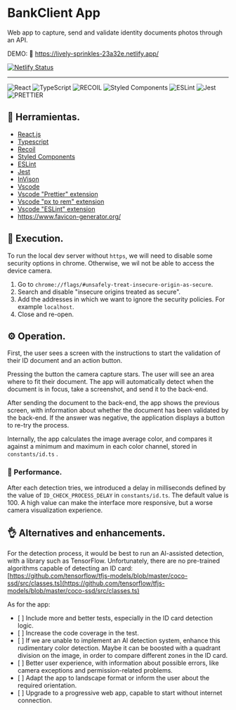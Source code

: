 # BankClient App

Web app to capture, send and validate identity documents photos through an API.

DEMO: 🚀 https://lively-sprinkles-23a32e.netlify.app/

[![Netlify Status](https://api.netlify.com/api/v1/badges/6a865216-7be6-4d77-bc42-29c48766d0c1/deploy-status)](https://app.netlify.com/sites/lively-sprinkles-23a32e/deploys)

<hr>

![React](https://img.shields.io/badge/react-%2320232a.svg?style=for-the-badge&logo=react&logoColor=%2361DAFB)
![TypeScript](https://img.shields.io/badge/typescript-%23007ACC.svg?style=for-the-badge&logo=typescript&logoColor=white)
![RECOIL](https://img.shields.io/badge/-recoil-3578E5?style=for-the-badge)
![Styled Components](https://img.shields.io/badge/styled--components-DB7093?style=for-the-badge&logo=styled-components&logoColor=white)
![ESLint](https://img.shields.io/badge/ESLint-4B3263?style=for-the-badge&logo=eslint&logoColor=white)
![Jest](https://img.shields.io/badge/-jest-%23C21325?style=for-the-badge&logo=jest&logoColor=white)
![PRETTIER](https://img.shields.io/badge/-Prettier-1A2B34?style=for-the-badge)

## 🔧 Herramientas.

- [React.js](https://reactjs.org)
- [Typescript](https://www.typescriptlang.org/)
- [Recoil](https://recoiljs.org/es)
- [Styled Components](https://styled-components.com/)
- [ESLint](https://eslint.org/)
- [Jest](https://jestjs.io)
- [InVison](https://www.invisionapp.com/home)
- [Vscode](https://code.visualstudio.com/)
- [Vscode "Prettier" extension](https://marketplace.visualstudio.com/items?itemName=esbenp.prettier-vscode)
- [Vscode "px to rem" extension](https://marketplace.visualstudio.com/items?itemName=sainoba.px-to-rem)
- [Vscode "ESLint" extension](https://marketplace.visualstudio.com/items?itemName=dbaeumer.vscode-eslint)
- https://www.favicon-generator.org/

## 🏃 Execution.

To run the local dev server without `https`, we will need to disable some security options in chrome. Otherwise, we wil not be able to access the device camera.

1. Go to `chrome://flags/#unsafely-treat-insecure-origin-as-secure`.
2. Search and disable "insecure origins treated as secure".
3. Add the addresses in which we want to ignore the security policies. For example `localhost`.
4. Close and re-open.

## ⚙️ Operation.

First, the user sees a screen with the instructions to start the validation of their ID document and an action button.

Pressing the button the camera capture stars. The user will see an area where to fit their document. The app will automatically detect when the document is in focus, take a screenshot, and send it to the back-end.

After sending the document to the back-end, the app shows the previous screen, with information about whether the document has been validated by the back-end. If the answer was negative, the application displays a button to re-try the process.

Internally, the app calculates the image average color, and compares it against a minimum and maximum in each color channel, stored in `constants/id.ts` .

### 🌠 Performance.

After each detection tries, we introduced a delay in milliseconds defined by the value of `ID_CHECK_PROCESS_DELAY` in `constants/id.ts`. The default value is 100. A high value can make the interface more responsive, but a worse camera visualization experience.

## 👌 Alternatives and enhancements.

For the detection process, it would be best to run an AI-assisted detection, with a library such as TensorFlow. Unfortunately, there are no pre-trained algorithms capable of detecting an ID card: [https://github.com/tensorflow/tfjs-models/blob/master/coco-ssd/src/classes.ts](https://github.com/tensorflow/tfjs-models/blob/master/coco-ssd/src/classes.ts)

As for the app:

- \[ ] Include more and better tests, especially in the ID card detection logic.
- \[ ] Increase the code coverage in the test.
- \[ ] If we are unable to implement an AI detection system, enhance this rudimentary color detection. Maybe it can be boosted with a quadrant division on the image, in order to compare different zones in the ID card.
- \[ ] Better user experience, with information about possible errors, like camera exceptions and permission-related problems.
- \[ ] Adapt the app to landscape format or inform the user about the required orientation.
- \[ ] Upgrade to a progressive web app, capable to start without internet connection.

